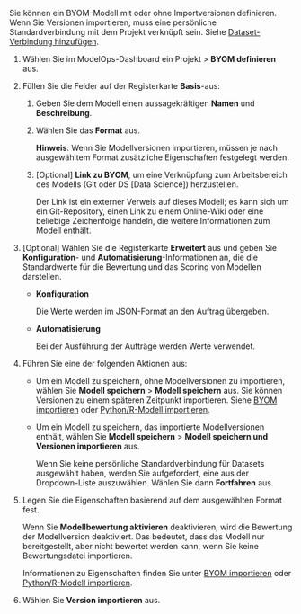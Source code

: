 Sie können ein BYOM-Modell mit oder ohne Importversionen definieren. Wenn Sie Versionen importieren, muss eine persönliche Standardverbindung mit dem Projekt verknüpft sein. Siehe [Dataset-Verbindung hinzufügen](vpe1725389258480.md).

1.  Wählen Sie im ModelOps-Dashboard ein Projekt \> **BYOM definieren** aus.

2.  Füllen Sie die Felder auf der Registerkarte **Basis**-aus:

    1.  Geben Sie dem Modell einen aussagekräftigen **Namen** und **Beschreibung**.

    2.  Wählen Sie das **Format** aus.

        **Hinweis**: Wenn Sie Modellversionen importieren, müssen je nach ausgewähltem Format zusätzliche Eigenschaften festgelegt werden.

    3.  \[Optional\] **Link zu BYOM**, um eine Verknüpfung zum Arbeitsbereich des Modells (Git oder DS \[Data Science\]) herzustellen.

        Der Link ist ein externer Verweis auf dieses Modell; es kann sich um ein Git-Repository, einen Link zu einem Online-Wiki oder eine beliebige Zeichenfolge handeln, die weitere Informationen zum Modell enthält.

3.  \[Optional\] Wählen Sie die Registerkarte **Erweitert** aus und geben Sie **Konfiguration**- und **Automatisierung**-Informationen an, die die Standardwerte für die Bewertung und das Scoring von Modellen darstellen.

    -   **Konfiguration**

        Die Werte werden im JSON-Format an den Auftrag übergeben.

    -   **Automatisierung**

        Bei der Ausführung der Aufträge werden Werte verwendet.

4.  Führen Sie eine der folgenden Aktionen aus:

    -   Um ein Modell zu speichern, ohne Modellversionen zu importieren, wählen Sie **Modell speichern** \> **Modell speichern** aus. Sie können Versionen zu einem späteren Zeitpunkt importieren. Siehe [BYOM importieren](nro1732650484867.md) oder [Python/R-Modell importieren](jbg1732650538946.md).

    -   Um ein Modell zu speichern, das importierte Modellversionen enthält, wählen Sie **Modell speichern** \> **Modell speichern und Versionen importieren** aus.

        Wenn Sie keine persönliche Standardverbindung für Datasets ausgewählt haben, werden Sie aufgefordert, eine aus der Dropdown-Liste auszuwählen. Wählen Sie dann **Fortfahren** aus.

5.  Legen Sie die Eigenschaften basierend auf dem ausgewählten Format fest.

    Wenn Sie **Modellbewertung aktivieren** deaktivieren, wird die Bewertung der Modellversion deaktiviert. Das bedeutet, dass das Modell nur bereitgestellt, aber nicht bewertet werden kann, wenn Sie keine Bewertungsdatei importieren.

    Informationen zu Eigenschaften finden Sie unter [BYOM importieren](nro1732650484867.md) oder [Python/R-Modell importieren](jbg1732650538946.md).

6.  Wählen Sie **Version importieren** aus.
